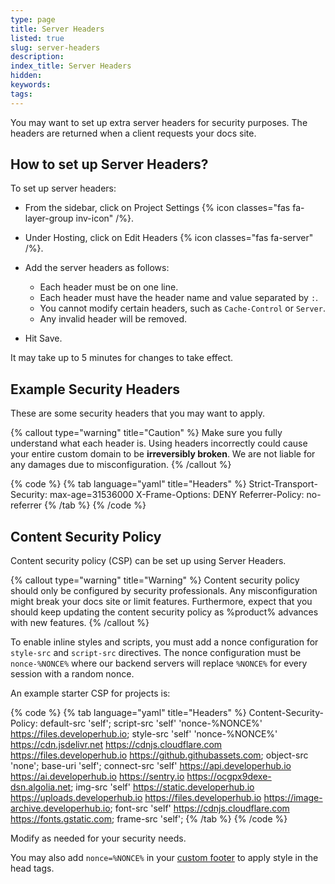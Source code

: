 ```yaml
---
type: page
title: Server Headers
listed: true
slug: server-headers
description: 
index_title: Server Headers
hidden: 
keywords: 
tags: 
---
```


You may want to set up extra server headers for security purposes. The headers are returned when a client requests your docs site.

## How to set up Server Headers?

To set up server headers:

- From the sidebar, click on Project Settings {% icon classes="fas fa-layer-group inv-icon" /%}.
- Under Hosting, click on Edit Headers {% icon classes="fas fa-server" /%}.
- Add the server headers as follows:
    - Each header must be on one line.
    - Each header must have the header name and value separated by `:`.
    - You cannot modify certain headers, such as `Cache-Control` or `Server`.
    - Any invalid header will be removed.

- Hit Save.

It may take up to 5 minutes for changes to take effect.

## Example Security Headers

These are some security headers that you may want to apply.

{% callout type="warning" title="Caution" %}
Make sure you fully understand what each header is. Using headers incorrectly could cause your entire custom domain to be **irreversibly broken**. We are not liable for any damages due to misconfiguration.
{% /callout %}

{% code %}
{% tab language="yaml" title="Headers" %}
Strict-Transport-Security: max-age=31536000
X-Frame-Options: DENY
Referrer-Policy: no-referrer
{% /tab %}
{% /code %}

## Content Security Policy

Content security policy (CSP) can be set up using Server Headers.

{% callout type="warning" title="Warning" %}
Content security policy should only be configured by security professionals. Any misconfiguration might break your docs site or limit features. Furthermore, expect that you should keep updating the content security policy as %product% advances with new features.
{% /callout %}

To enable inline styles and scripts, you must add a nonce configuration for `style-src`  and `script-src` directives. The nonce configuration must be `nonce-%NONCE%` where our backend servers will replace `%NONCE%` for every session with a random nonce.  

An example starter CSP for projects is:

{% code %}
{% tab language="yaml" title="Headers" %}
Content-Security-Policy: default-src 'self'; script-src 'self' 'nonce-%NONCE%' https://files.developerhub.io; style-src 'self' 'nonce-%NONCE%' https://cdn.jsdelivr.net https://cdnjs.cloudflare.com https://files.developerhub.io https://github.githubassets.com; object-src 'none'; base-uri 'self'; connect-src 'self' https://api.developerhub.io https://ai.developerhub.io https://sentry.io https://ocgpx9dexe-dsn.algolia.net; img-src 'self' https://static.developerhub.io https://uploads.developerhub.io https://files.developerhub.io https://image-archive.developerhub.io; font-src 'self' https://cdnjs.cloudflare.com https://fonts.gstatic.com; frame-src 'self';
{% /tab %}
{% /code %}

Modify as needed for your security needs.

You may also add `nonce=%NONCE%` in your [custom footer](/support-center/custom-footer) to apply style in the head tags.